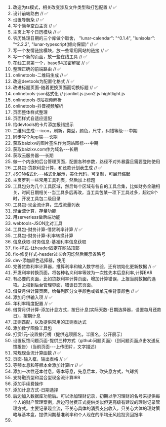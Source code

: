 1. 改造为ts模式，相关改变涉及文件类型和打包配置 // ✅
2. 设计前端路由 // ✅
3. 设置导航条 // ✅
4. 写个简单空白主页 // ✅
5. 主页上写个日历模块 // ✅
6. 农历处理日期的三个库做个取舍，  "lunar-calendar": "^0.1.4", "lunisolar": "^2.2.2", "lunar-typescript(倾向保留)" // ✅
7.  写一个友情链接模块，放一些常用网站的链接 // ✅
8.  写一个新的页面，放一些在线工具 // ✅
9.  在线工具第一个，base64加密解密 // ✅
10. 整理正确的前端路由 // ✅
11. onlinetools-二维码生成 // ✅
12. 改造devtools为配置化格式 // ✅
13. 改进标题页面-随着更换页面而切换标题 // ✅
14. onlinetools-json格式化 // jsonlint.js json2.js hightlight.js
15. onlinetools-B站视频解析
16. onlinetools-抖音视频解析
17. 页面整体样式整理
18. 页面样式自适应适配
19. 给devtools的卡片添加报错提示
20. 二维码生成---icon，刷新，类型，颜色，尺寸，纠错等级---中期
21. 同步写个App端---长期
22. 获取baizixv的图片签名作为网站图标---中期
23. 获取baizixv.com作为域名---长期
24. 获取云服务器---长期
25. 做一个内嵌的后台管理页面，配置各种参数，路径不对外暴露且需要登陆使用
26. 工具包-贷款利息计算，和还款计划表生成 // ✅
27. JSON格式化---格式化展示，美化代码，可复制，可展开缩起
28. 主页罗列一些常用工具列表，然后加上标题
29. 工具包分为几个工具区域，然后每个区域有各自的工具合集，比如财务金融相关，时间日期相关--当工具多后再改，当工具包某一项下工具过多，超过8个时，开发工具包二级目录
30. 工具包-现金流计算，生成流量列表
31. 现金流计算，存量功能
32. 用serverless做后端功能
33. webtools-JSON比对工具
34. 工具包-财务计算-借贷利率计算 // ✅
35. 工具包-财务计算-利率转换计算
36. 信息获取-财务信息-基准利率信息获取
37. fix-样式-让header固定在网站顶部
38. fix-修复样式-header过长会闪烁然后展示省略号
39. dev-添加颜色选择器，使用<ColorPicker />
40. 完善贷款利率计算器，推算利率和输入数字校验，还有初始化更新数据 // ✅
41. 开发利率转换页面，将各种名义利率等效为一次性先本后息利率,计算EAR
42. 有必要的页面，比如贷款利率计算页面，增加计算错误，上报当前数据的选项。上报到后台管理界面，错误日志页面。
43. 借贷月供计算页面，给每列区分文字颜色或者单元格背景颜色 // ✅
44. 添加月供输入项 // ✅
45. 年利率精度配置 // ✅
46. 借贷月供计算-添加计息方式，按日计息(实际天数-日期选择器，设置每月还款日)，按期计息
47. 正则匹配，以及提供常用的正则表达式
48. 添加数学图像工具包
49. 打赏1元-设置排行榜（提供选项匿名，半匿名，公开展示）
50. 设置反馈问题页面-提供三种方式（github问题页面）（到问题页面点击发送反馈报告）（当前页面---上传图片，文字描述）
51. 常规现金流计算函数 // ✅
52. 页面-输入框，输出表格  // ✅
53. 等额本息和等额本金添加计算irr // ✅
54. 添加一次性还本付息，等本等息，先息后本，砍头息方式，气球贷
55. 支持融资型和混合型现金流计算IRR
56. 添加手续费操作
57. 添加计息方式-日期选择
58. 后边加入数据库功能后。可以添加理财记录，初期以学习理财的名号来提供每个人的财产管理案例，后边可付费正式提供类似但更高级有建议的理财记录管理方式。主要记录现金流，不关心具体的消费支出收入，只关心大体的理财策略与基本盘，提供同期基准利率和个人现在的平均无风险投资回报率
59. 
